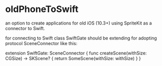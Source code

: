 # oldPhoneToSwift
an option to create applications for old iOS (10.3+) using SpriteKit as a connector to Swift.


for connecting to Swift class SwiftGate should be extending for adopting protocol SceneConnector like this:

extension SwiftGate: SceneConnector {
	func createScene(withSize: CGSize) -> SKScene? {
		return SomeScene(withSize: withSize)
	}
}

